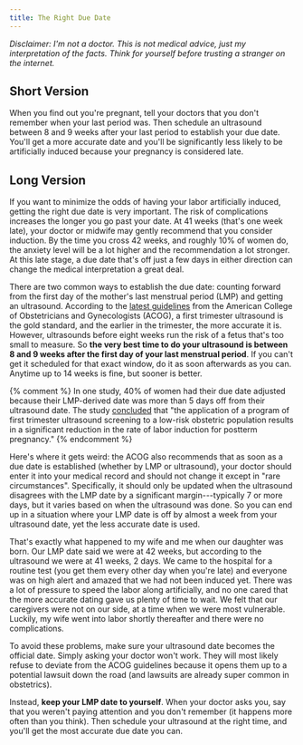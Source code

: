 ```yaml
--- 
title: The Right Due Date 
---
```


_Disclaimer: I'm not a doctor. This is not medical advice, just my interpretation of the facts. Think for yourself before trusting a
stranger on the internet._

## Short Version

When you find out you're pregnant, tell your doctors that you don't remember when your last period was. Then schedule an ultrasound between
8 and 9 weeks after your last period to establish your due date. You'll get a more accurate date and you'll be significantly less likely to
be artificially induced because your pregnancy is considered late.

## Long Version

If you want to minimize the odds of having your labor artificially induced, getting the right due date is very important. The risk of
complications increases the longer you go past your date. At 41 weeks (that's one week late), your doctor or midwife may gently recommend
that you consider induction. By the time you cross 42 weeks, and roughly 10% of women do, the anxiety level will be a lot higher and the
recommendation a lot stronger. At this late stage, a due date that's off just a few days in either direction can change the medical
interpretation a great deal.

There are two common ways to establish the due date: counting forward from the first day of the mother's last menstrual period (LMP) and
getting an ultrasound. According to the [latest guidelines](
https://www.acog.org/Clinical-Guidance-and-Publications/Committee-Opinions/Committee-on-Obstetric-Practice/Methods-for-Estimating-the-Due-Date)
from the American College of Obstetricians and Gynecologists (ACOG), a first trimester ultrasound is the gold standard, and the earlier in
the trimester, the more accurate it is. However, ultrasounds before eight weeks run the risk of a fetus that's too small to measure. So
**the very best time to do your ultrasound is between 8 and 9 weeks after the first day of your last menstrual period**. If you can't get it
scheduled for that exact window, do it as soon afterwards as you can. Anytime up to 14 weeks is fine, but sooner is better.

{% comment %} In one study, 40% of women had their due date adjusted because their LMP-derived date was more than 5 days off from their
ultrasound date. The study [concluded](https://www.ajog.org/article/S0002-9378%2803%2901932-X/abstract) that "the application of a program
of first trimester ultrasound screening to a low-risk obstetric population results in a significant reduction in the rate of labor induction
for postterm pregnancy." {% endcomment %}

Here's where it gets weird: the ACOG also recommends that as soon as a due date is established (whether by LMP or ultrasound), your doctor
should enter it into your medical record and should not change it except in "rare circumstances". Specifically, it should only be updated
when the ultrasound disagrees with the LMP date by a significant margin---typically 7 or more days, but it varies based on when the
ultrasound was done. So you can end up in a situation where your LMP date is off by almost a week from your ultrasound date, yet the less
accurate date is used.

That's exactly what happened to my wife and me when our daughter was born. Our LMP date said we were at 42 weeks, but according to the
ultrasound we were at 41 weeks, 2 days. We came to the hospital for a routine test (you get them every other day when you're late) and
everyone was on high alert and amazed that we had not been induced yet. There was a lot of pressure to speed the labor along artificially,
and no one cared that the more accurate dating gave us plenty of time to wait. We felt that our caregivers were not on our side, at a time
when we were most vulnerable. Luckily, my wife went into labor shortly thereafter and there were no complications. 

To avoid these problems, make sure your ultrasound date becomes the official date. Simply asking your doctor won't work. They will most
likely refuse to deviate from the ACOG guidelines because it opens them up to a potential lawsuit down the road (and lawsuits are already
super common in obstetrics). 

Instead, **keep your LMP date to yourself**. When your doctor asks you, say that you weren't paying attention and you don't remember (it
happens more often than you think). Then schedule your ultrasound at the right time, and you'll get the most accurate due date you can.
